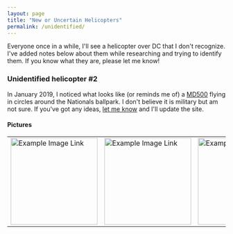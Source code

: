 ```yaml
---
layout: page
title: "New or Uncertain Helicopters"
permalink: /unidentified/
---
```


Everyone once in a while, I'll see a helicopter over DC that I don't recognize.  I've added notes below about them while researching and trying to identify them.  If you know what they are, please let me know!  


### Unidentified helicopter #2

In January 2019, I noticed what looks like (or reminds me of) a [MD500](https://en.wikipedia.org/wiki/MD_Helicopters_MD_500) flying in circles around the Nationals ballpark.  I don't believe it is military but am not sure.  If you've got any ideas, [let me know](https://github.com/gbinal/dc-helicopters/issues/17) and I'll update the site.  

#### Pictures  
  
 <table style="width:100%">
  <tr>
    <td><img src="https://helicoptersofdc.com/pictures/unknown-helicopter-2-1.jpg" title="Example Image Link" width="200" /></td>
    <td><img src="https://helicoptersofdc.com/pictures/unknown-helicopter-2-2.jpg" title="Example Image Link" width="200" /></td>
    <td><img src="https://helicoptersofdc.com/pictures/unknown-helicopter-2-3.jpg" title="Example Image Link" width="200" /></td>
  </tr>
</table>
